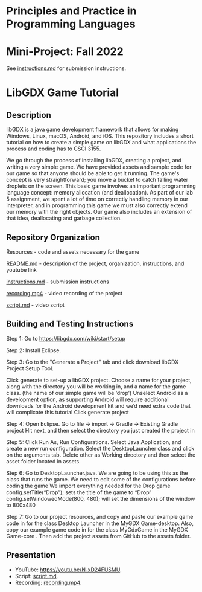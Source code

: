 # Principles and Practice in Programming Languages
# Mini-Project: Fall 2022

See [instructions.md](instructions.md) for submission instructions.

# LibGDX Game Tutorial

## Description

libGDX is a java game development framework that allows for making Windows, Linux, macOS, Android, and iOS. This repository includes a short tutorial on how to create a simple game on libGDX and what applications the process and coding has to CSCI 3155. 

We go through the process of installing libGDX, creating a project, and writing a very simple game. We have provided assets and sample code for our game so that anyone should be able to get it running. The game's concept is very straightforward; you move a bucket to catch falling water droplets on the screen. This basic game involves an important programming language concept: memory allocation (and deallocation). As part of our lab 5 assignment, we spent a lot of time on correctly handling memory in our interpreter, and in programming this game we must also correctly extend our memory with the right objects. Our game also includes an extension of that idea, deallocating and garbage collection. 

## Repository Organization

Resources - code and assets necessary for the game

[README.md](README.md) - description of the project, organization, instructions, and youtube link

[instructions.md](instructions.md) - submission instructions

[recording.mp4](recording.mp4) - video recording of the project

[script.md](script.md) - video script

## Building and Testing Instructions

Step 1: Go to https://libgdx.com/wiki/start/setup

Step 2: Install Eclipse.

Step 3: Go to the "Generate a Project" tab and click download libGDX Project Setup Tool.

Click generate to set-up a libGDX project.
Choose a name for your project, along with the directory you will be working in, and a name for the game class. (the name of our simple game will be ‘drop’)
Unselect Android as a development option, as supporting Android will require additional downloads for the Android development kit and we’d need extra code that will complicate this tutorial
Click generate project

Step 4: Open Eclipse.
Go to file -> import -> Gradle -> Existing Gradle project
Hit next, and then select the directory you just created the project in

Step 5: Click Run As, Run Configurations.
Select Java Application, and create a new run configuration.
Select the DesktopLauncher class and click on the arguments tab.
Delete other as Working directory and then select the asset folder located in assets.

Step 6: Go to DesktopLauncher.java. We are going to be using this as the class that runs the game. We need to edit some of the configurations before coding the game
We import everything needed for the Drop game
config.setTitle(“Drop”); sets the title of the game to “Drop”
config.setWindowedMode(800, 480); will set the dimensions of the window to 800x480

Step 7: Go to our project resources, and copy and paste our example game code in for the class Desktop Launcher in the MyGDX Game-desktop. Also, copy our example game code in for the class MyGdxGame in the MyGDX Game-core . Then add the project assets from GitHub to the assets folder.

## Presentation

- YouTube: https://youtu.be/N-xD24FUSMU.
- Script: [script.md](script.md).
- Recording: [recording.mp4](recording.mp4).
